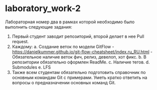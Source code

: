 # laboratory_work-2
Лабораторная номер два в рамках которой необходимо было выполнить следующие задания:
1)	Первый студент заводит репозиторий, второй делает в нее Pull request.
2)	Каждому:
  a.	Создание веток по модели GitFlow - https://danielkummer.github.io/git-flow-cheatsheet/index.ru_RU.html - Обязательное наличие веток фич, релиз,       девелоп, хот фикс.
  b.	В репозитории обязательно оформлен ReadMe.
  c.	Наличие тегов.
  d.	Submodules
  e.	LFS
3)	Также всем студентам обязательно подготовить справочник по основным командам Git с примерами. Уметь кратко ответить на вопросы о предназначении основных команд Git.
